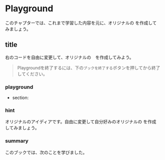 # Playground
このチャプターでは、これまで学習した内容を元に、オリジナルの   を作成してみましょう。

## title
右のコードを自由に変更して、オリジナルの　を作成してみよう。
> Playgroundを終了するには、下の`ブックを終了する`ボタンを押してから終了してください。

### playground
- section:

### hint
オリジナルのアイディアです。自由に変更して自分好みのオリジナルの   を作成してみましょう。
### summary
このブックでは、次のことを学びました。
